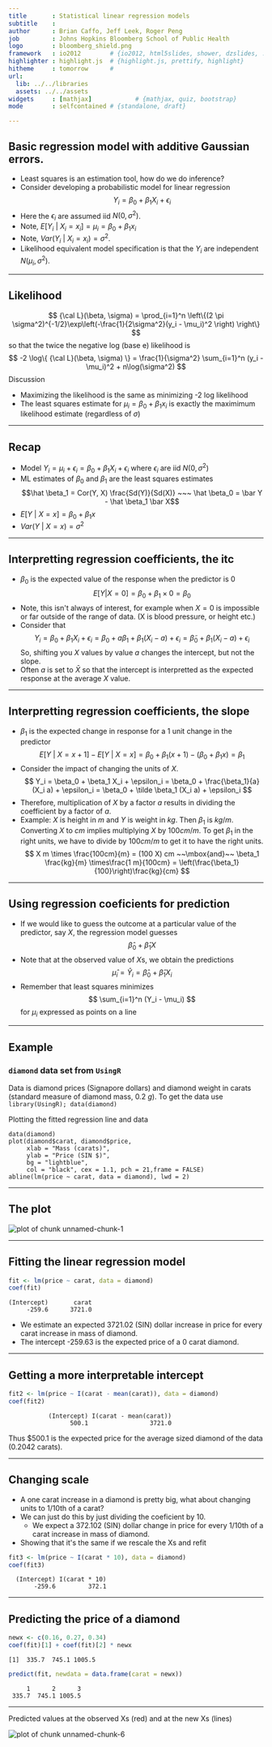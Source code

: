 ```yaml
---
title       : Statistical linear regression models
subtitle    : 
author      : Brian Caffo, Jeff Leek, Roger Peng
job         : Johns Hopkins Bloomberg School of Public Health
logo        : bloomberg_shield.png
framework   : io2012        # {io2012, html5slides, shower, dzslides, ...}
highlighter : highlight.js  # {highlight.js, prettify, highlight}
hitheme     : tomorrow      # 
url:
  lib: ../../libraries
  assets: ../../assets
widgets     : [mathjax]            # {mathjax, quiz, bootstrap}
mode        : selfcontained # {standalone, draft}

---
```



## Basic regression model with additive Gaussian errors.
* Least squares is an estimation tool, how do we do inference?
* Consider developing a probabilistic model for linear regression
$$
Y_i = \beta_0 + \beta_1 X_i + \epsilon_{i}
$$
* Here the $\epsilon_{i}$ are assumed iid $N(0, \sigma^2)$. 
* Note, $E[Y_i ~|~ X_i = x_i] = \mu_i = \beta_0 + \beta_1 x_i$
* Note, $Var(Y_i ~|~ X_i = x_i) = \sigma^2$.
* Likelihood equivalent model specification is that the $Y_i$ are independent $N(\mu_i, \sigma^2)$.

---
## Likelihood
$$
{\cal L}(\beta, \sigma)
= \prod_{i=1}^n \left\{(2 \pi \sigma^2)^{-1/2}\exp\left(-\frac{1}{2\sigma^2}(y_i - \mu_i)^2 \right) \right\}
$$
so that the twice the negative log (base e) likelihood is
$$
-2 \log\{ {\cal L}(\beta, \sigma) \}
= \frac{1}{\sigma^2} \sum_{i=1}^n (y_i - \mu_i)^2 + n\log(\sigma^2)
$$
Discussion
* Maximizing the likelihood is the same as minimizing -2 log likelihood
* The least squares estimate for $\mu_i = \beta_0 + \beta_1 x_i$ is exactly the maximimum likelihood estimate (regardless of $\sigma$)

---
## Recap
* Model $Y_i =  \mu_i + \epsilon_i = \beta_0 + \beta_1 X_i + \epsilon_i$ where $\epsilon_i$ are iid $N(0, \sigma^2)$
* ML estimates of $\beta_0$ and $\beta_1$ are the least squares estimates
  $$\hat \beta_1 = Cor(Y, X) \frac{Sd(Y)}{Sd(X)} ~~~ \hat \beta_0 = \bar Y - \hat \beta_1 \bar X$$
* $E[Y ~|~ X = x] = \beta_0 + \beta_1 x$
* $Var(Y ~|~ X = x) = \sigma^2$

---
## Interpretting regression coefficients, the itc
* $\beta_0$ is the expected value of the response when the predictor is 0
$$
E[Y | X = 0] =  \beta_0 + \beta_1 \times 0 = \beta_0
$$
* Note, this isn't always of interest, for example when $X=0$ is impossible or far outside of the range of data. (X is blood pressure, or height etc.) 
* Consider that 
$$
Y_i = \beta_0 + \beta_1 X_i + \epsilon_i
= \beta_0 + a \beta_1 + \beta_1 (X_i - a) + \epsilon_i
= \tilde \beta_0 + \beta_1 (X_i - a) + \epsilon_i
$$
So, shifting you $X$ values by value $a$ changes the intercept, but not the slope. 
* Often $a$ is set to $\bar X$ so that the intercept is interpretted as the expected response at the average $X$ value.

---
## Interpretting regression coefficients, the slope
* $\beta_1$ is the expected change in response for a 1 unit change in the predictor
$$
E[Y ~|~ X = x+1] - E[Y ~|~ X = x] =
\beta_0 + \beta_1 (x + 1) - (\beta_0 + \beta_1 x ) = \beta_1
$$
* Consider the impact of changing the units of $X$. 
$$
Y_i = \beta_0 + \beta_1 X_i + \epsilon_i
= \beta_0 + \frac{\beta_1}{a} (X_i a) + \epsilon_i
= \beta_0 + \tilde \beta_1 (X_i a) + \epsilon_i
$$
* Therefore, multiplication of $X$ by a factor $a$ results in dividing the coefficient by a factor of $a$. 
* Example: $X$ is height in $m$ and $Y$ is weight in $kg$. Then $\beta_1$ is $kg/m$. Converting $X$ to $cm$ implies multiplying $X$ by $100 cm/m$. To get $\beta_1$ in the right units, we have to divide by $100 cm /m$ to get it to have the right units. 
$$
X m \times \frac{100cm}{m} = (100 X) cm
~~\mbox{and}~~
\beta_1 \frac{kg}{m} \times\frac{1 m}{100cm} = 
\left(\frac{\beta_1}{100}\right)\frac{kg}{cm}
$$

---
## Using regression coeficients for prediction
* If we would like to guess the outcome at a particular
  value of the predictor, say $X$, the regression model guesses
  $$
  \hat \beta_0 + \hat \beta_1 X
  $$
* Note that at the observed value of $X$s, we obtain the
  predictions
  $$
  \hat \mu_i = \hat Y_i = \hat \beta_0 + \hat \beta_1 X_i
  $$
* Remember that least squares minimizes 
$$
\sum_{i=1}^n (Y_i - \mu_i)
$$
for $\mu_i$ expressed as points on a line

---
## Example
### `diamond` data set from `UsingR` 
Data is diamond prices (Signapore dollars) and diamond weight
in carats (standard measure of diamond mass, 0.2 $g$). To get the data use `library(UsingR); data(diamond)`

Plotting the fitted regression line and data
```
data(diamond)
plot(diamond$carat, diamond$price,  
     xlab = "Mass (carats)", 
     ylab = "Price (SIN $)", 
     bg = "lightblue", 
     col = "black", cex = 1.1, pch = 21,frame = FALSE)
abline(lm(price ~ carat, data = diamond), lwd = 2)
```

---
## The plot
<div class="rimage center"><img src="fig/unnamed-chunk-1.png" title="plot of chunk unnamed-chunk-1" alt="plot of chunk unnamed-chunk-1" class="plot" /></div>


---
## Fitting the linear regression model

```r
fit <- lm(price ~ carat, data = diamond)
coef(fit)
```

```
(Intercept)       carat 
     -259.6      3721.0 
```


* We estimate an expected 3721.02 (SIN) dollar increase in price for every carat increase in mass of diamond.
* The intercept -259.63 is the expected price
  of a 0 carat diamond.

---
## Getting a more interpretable intercept

```r
fit2 <- lm(price ~ I(carat - mean(carat)), data = diamond)
coef(fit2)
```

```
           (Intercept) I(carat - mean(carat)) 
                 500.1                 3721.0 
```


Thus $500.1 is the expected price for 
the average sized diamond of the data (0.2042 carats).

---
## Changing scale
* A one carat increase in a diamond is pretty big, what about
  changing units to 1/10th of a carat? 
* We can just do this by just dividing the coeficient by 10.
  * We expect  a 372.102 (SIN) dollar   change in price for every 1/10th of a carat increase in mass of diamond.
* Showing that it's the same if we rescale the Xs and refit

```r
fit3 <- lm(price ~ I(carat * 10), data = diamond)
coef(fit3)
```

```
  (Intercept) I(carat * 10) 
       -259.6         372.1 
```


---
## Predicting the price of a diamond

```r
newx <- c(0.16, 0.27, 0.34)
coef(fit)[1] + coef(fit)[2] * newx
```

```
[1]  335.7  745.1 1005.5
```

```r
predict(fit, newdata = data.frame(carat = newx))
```

```
     1      2      3 
 335.7  745.1 1005.5 
```


---
Predicted values at the observed Xs (red)
and at the new Xs (lines)
<div class="rimage center"><img src="fig/unnamed-chunk-6.png" title="plot of chunk unnamed-chunk-6" alt="plot of chunk unnamed-chunk-6" class="plot" /></div>



